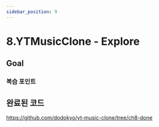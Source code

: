 ```yaml
---
sidebar_position: 9
---
```


# 8.YTMusicClone - Explore 

## Goal

### 복습 포인트



## 완료된 코드  

https://github.com/dodokyo/yt-music-clone/tree/ch8-done